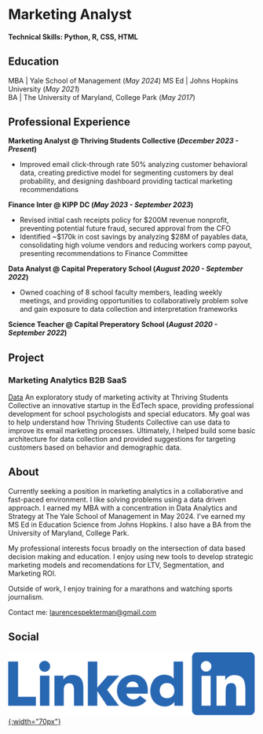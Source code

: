 # Marketing Analyst

#### Technical Skills: Python, R, CSS, HTML

## Education
MBA   | Yale School of Management                (_May 2024_)
MS Ed | Johns Hopkins University                 (_May 2021_)       		
BA    | The University of Maryland, College Park (_May 2017_)



## Professional Experience
**Marketing Analyst @ Thriving Students Collective (_December 2023 - Present_)**
-  Improved email click-through rate 50% analyzing customer behavioral data, creating predictive model for segmenting customers by deal probability, and designing dashboard providing tactical marketing recommendations

**Finance Inter @ KIPP DC (_May 2023 - September 2023_)** 	
- Revised initial cash receipts policy for $200M revenue nonprofit, preventing potential future fraud, secured approval from the CFO
- Identified ~$170k in cost savings by analyzing $28M of payables data, consolidating high volume vendors and reducing workers comp payout, presenting recommendations to Finance Committee

**Data Analyst @ Capital Preperatory School (_August 2020 - September 2022_)**
- Owned coaching of 8 school faculty members, leading weekly meetings, and providing opportunities to collaboratively problem solve and gain exposure to data collection and interpretation frameworks 

**Science Teacher @ Capital Preperatory School (_August 2020 - September 2022_)**

## Project
### Marketing Analytics B2B SaaS
[Data]([https://www.mdpi.com/1424-8220/22/8/3048](https://laurencespekterman.wixsite.com/laurence/marketing-and-analytics))
An exploratory study of marketing activity at Thriving Students Collective an innovative startup in the EdTech space, providing professional development for school psychologists and special educators. My goal was to help understand how Thriving Students Collective can use data to improve its email marketing processes. Ultimately, I helped build some basic architecture for data collection and provided suggestions for targeting customers based on behavior and demographic data.


## About
Currently seeking a position in marketing analytics in a collaborative and fast-paced environment. I like solving problems using a data driven approach. I earned my MBA with a concentration in Data Analytics and Strategy at The Yale School of Management in May 2024. I've earned my MS Ed in Education Science from Johns Hopkins. I also have a BA from the University of Maryland, College Park.

My professional interests focus broadly on the intersection of data based decision making and education. I enjoy using new tools to develop strategic marketing models and recomendations for LTV, Segmentation, and Marketing ROI.

Outside of work, I enjoy training for a marathons and watching sports journalism.

Contact me:
laurencespekterman@gmail.com


## Social
[![Linkedin](/assets:img/Linkedin-logo-png.png){:width="70px"}](https://www.linkedin.com/in/laurence-spekterman-7601a7153/)

